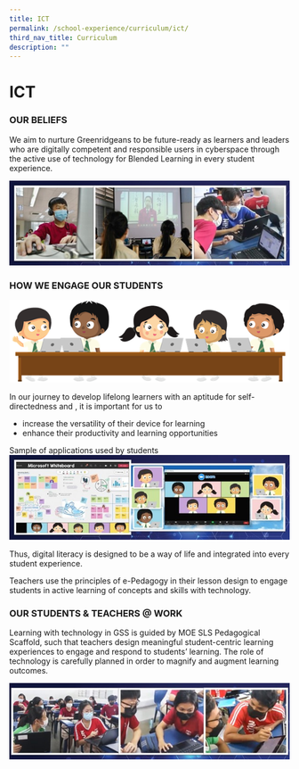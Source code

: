```yaml
---
title: ICT
permalink: /school-experience/curriculum/ict/
third_nav_title: Curriculum
description: ""
---
```

# **ICT**

### OUR BELIEFS

We aim to nurture Greenridgeans to be future-ready as learners and leaders who are digitally competent and responsible users in cyberspace through the active use of technology for Blended Learning in every student experience.

![](/images/ICT1.jpg)

### HOW WE ENGAGE OUR STUDENTS

![](/images/ICT2.png)

In our journey to develop lifelong learners with an aptitude for self-directedness and , it is important for us to 

*   increase the versatility of their device for learning
*   enhance their productivity and learning opportunities

Sample of applications used by students
![](/images/ICT3.jpg)

Thus, digital literacy is designed to be a way of life and integrated into every student experience. 

  

Teachers use the principles of e-Pedagogy in their lesson design to engage students in active learning of concepts and skills with technology. 

  

### OUR STUDENTS & TEACHERS @ WORK

Learning with technology in GSS is guided by MOE SLS Pedagogical Scaffold, such that teachers design meaningful student-centric learning experiences to engage and respond to students’ learning. The role of technology is carefully planned in order to magnify and augment learning outcomes.

![](/images/ICT4.jpg)